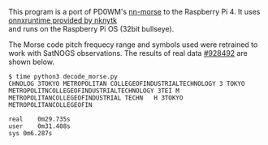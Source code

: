 This program is a port of PD0WM's [nn-morse](https://github.com/pd0wm/nn-morse) to the Raspberry Pi 4.
It uses [onnxruntime provided by nknytk](https://github.com/nknytk/built-onnxruntime-for-raspberrypi-linux)  
and runs on the Raspberry Pi OS (32bit bullseye).

The Morse code pitch frequecy range and symbols used were retrained to work with SatNOGS observations.
The results of real data [#928492](https://network.satnogs.org/observations/9284942/) are shown below.

```
$ time python3 decode_morse.py 
CHNOLOG 3TOKYO METROPOLITAN COLLEGEOFINDUSTRIALTECHNOLOGY 3 TOKYO METROPOLITNCOLLEGEOFINDUSTRIALTECHNOLOGY 3TEI M METROPOLITANCOLLEGEOFINDUSTRIAL TECHN   H 3TOKYO METROPOLITANCOLLEGEOFIN
 
real	0m29.735s
user	0m31.408s
sys	0m6.287s
```
